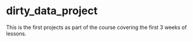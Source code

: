 # dirty_data_project

This is the first projects as part of the course covering the first 3 weeks of lessons.
